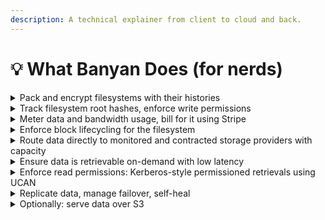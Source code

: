 ```yaml
---
description: A technical explainer from client to cloud and back.
---
```


# 💡 What Banyan Does (for nerds)

<details>

<summary>Pack and encrypt filesystems with their histories</summary>

Banyan starts with files. We take a filesystem locally on your machine (in the case of the CLI) or an empty filesystem initialized to take files (for the SDK and webapp) and put it into a content-addressed, versioned, audit-logged, and encrypted format, called BanyanFS. You can read more about it here: [drives-and-banyanfs](../key-concepts/drives-and-banyanfs/ "mention").

</details>

<details>

<summary>Track filesystem root hashes, enforce write permissions</summary>

We track the most recent root hash and manifest of blocks to keep live in our infrastructure, on GCP. People who can write to a given drive are allowed to write blocks to the network (metered under that drive) and update the root hash in our infrastructure.

</details>

<details>

<summary>Meter data and bandwidth usage, bill for it using Stripe</summary>

Banyan keeps track of how much data you store and retrieve. We have integrated with Stripe and bill all users in USD.&#x20;

One day we might integrate crypto- let us know if you're interested so we can prioritize that feature [https://banyan.computer/contact](https://banyan.computer/contact)&#x20;

</details>

<details>

<summary>Enforce block lifecycling for the filesystem</summary>

Coming soon: we'll add lifecycling policies to the clients, making it so they can flag blocks for expiry.&#x20;

Lifecycle policies will look like "don't keep old versions that have been out of date for more than five years" or "only keep the past three versions".&#x20;

When our infrastructure gets an expiry request, we forward it to the appropriate storage providers to queue the data for deletion, and stop billing the customer for the storage as soon as it's removed from the network.&#x20;

Fulfillment of expiry requests is covered by our SLA. It may take longer to tombstone old data on cold storage than on hot storage.

</details>

<details>

<summary>Route data directly to monitored and contracted storage providers with capacity</summary>

We select where your data goes inside our infrastructure, based on a variety of factors including SP performance, available capacity, sealing capacity, and more.

Banyan SPs are vetted and monitored for performance and uptime. To make extra sure that your data is reliably live, we built our monitoring system to run alongside Filecoin's Boost and Lotus. It handles uptime and outage monitoring, ACLs, serving hot data, staging cold data for onboarding to Filecoin, and more.

Learn more here: [sp-relationships](../key-concepts/banyan-and-its-network/sp-relationships/ "mention").

</details>

<details>

<summary>Ensure data is retrievable on-demand with low latency</summary>

Your local copy of BanyanFS's headers knows which blocks are where, and which ones correspond to which file. When you open a file, it isn't necessarily stored locally. Your client will first get a signed grant from the Banyan servers to check the permissions, then it'll fetch it for you from a storage provider that has a copy. The SP is running our monitoring binary to check that you have access to that block and have paid for the bandwidth, which checks the signature on the grant and then sends you the data.

Items on the roadmap include better load-balancing to ensure that you get a fast download speed on the first try, or torrent-style download from multiple SPs to optimize throughput.

</details>

<details>

<summary>Enforce read permissions: Kerberos-style permissioned retrievals using UCAN</summary>

We do ACLs by having clients get a retrieval grant from our servers, which check who has read access to which drives. Then the client presents that to the SP, whose monitoring binary checks the signature, and then they send the data back.

We enforce the ACLs on the SP side (i.e., making sure they don't just hand your data out to people who fail the ACL check) using our binary and a contractual agreement between Banyan and the SP.

This is somewhat inspired by Kerberos. We use UCAN for our retrieval grants.

</details>

<details>

<summary>Replicate data, manage failover, self-heal</summary>

Banyan's self-healing properties ensure user data remains protected. If one or more SP experiences issues (i.e. network outage or hardware failure), a user's data is automatically replicated and stored on working SPs. Our infrastructure orchestrates failure detection and the data move. Learn more [here](../key-concepts/banyan-and-its-network/self-healing-storage.md).

</details>

<details>

<summary>Optionally: serve data over S3</summary>

Our S3 API is coming very soon. See [s3-compatibility-layer.md](../getting-started/s3-compatibility-layer.md "mention").

</details>
